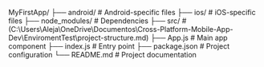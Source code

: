 MyFirstApp/
├── android/ # Android-specific files
├── ios/ # iOS-specific files
├── node_modules/ # Dependencies
├── src/ # (C:\Users\Aleja\OneDrive\Documentos\Cross-Platform-Mobile-App-Dev\EnviromentTest\project-structure.md)
├── App.js # Main app component
├── index.js # Entry point
├── package.json # Project configuration
└── README.md # Project documentation